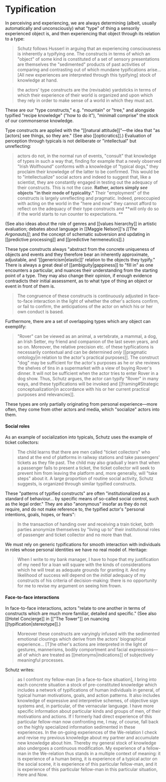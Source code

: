 # Typification

In perceiving and experiencing, we are always determining (albeit, usually automatically and unconsciously) what "type" of thing a sensorily experienced object is, and then experiencing that object through its relation to a type:

> Schutz follows Husserl in arguing that an experiencing consciousness is inherently a typifying one. The constructs in terms of which an "object" of some kind is constituted of a set of sensory presentations are themselves the "sedimented" products of past activities of comparing and contrasting out of which mundane typifications arise... [All new experiences are interpreted through this typifying] stock of knowledge at hand.

>the actors' type constructs are the (revisable) yardsticks in terms of which their experience of their world is organized and upon which they rely in order to make sense of a world in which they must act.

These are our "type constructs," e.g. "mountain" or "tree," and alongside typified "recipe knowledge" ("how to do it"), "minimall comprise" the stock of our commonsense knowledge.

Type constructs are applied with the "[[natural attitude]]"—the idea that "as [actors] see things, so they are." (See also [[opticratics]].) Evaluation of perception through typicals is not deliberate or "intellectual" but unreflecting:

> actors do not, in the normal run of events, "consult" that knowledge of types in such a way that, finding for example that a newly observed "Irish Wolfhound" conforms with a knowledge of "typical dogs," they proclaim their knowledge of the latter to be confirmed. This would be to "intellectualize" social actors and indeed to suggest that, like a scientist, they are constantly engaged in testing out the adequacy of their constructs. This is not the case. **Rather, actors simply _see_ objects "in their mode of typicality."** Their "employment" of the constructs is largely unreflecting and pragmatic. Indeed, preoccupied with acting on the world in the "here and now" they cannot afford to reflect on the adequacy of their type constructs and **will only do so if the world starts to run counter to expectations. **

(See also ideas about the role of genres and [[values hierarchy]] in artistic evaluation; debates about language in [[Maggie Nelson]]'s _[[_The Argonauts_]]_; and the concept of schematic subversion and updating in [[predictive processing]] and [[predictive hermeneutics]].)

These type constructs always "abstract from the concrete uniqueness of objects and events and they therefore bear an inherently approximate, adjustable, and '[[genericism|elastic]]' relation to the objects they typify." There is always a great deal of [[ambiguity|gappiness]] to "fill in" as one encounters a particular, and nuances their understanding from the starting point of a type. They may also change their opinion, if enough evidence contradicts their initial assessment, as to what type of thing an object or event in front of them is. 

> The congruence of these constructs is continuously adjusted in face-to-face interaction in the light of whether the other's actions confirm, or fail to confirm, the anticipations of the actor on which his or her own conduct is based.

Furthermore, there are a set of overlapping types which any object can exemplify:

> "Rover" can be viewed as an animal, a vertebrate, a mammal, a dog, an Irish Setter, my friend and companion of the last seven years, and so on. Moreover, the relative precision etc. of these typfiications is necessarily contextual and can be determined _only_ [[pragmatic ontology|in relation to the actor's practical purposes]]. The construct "dog" may be sufficient for the actor's purposes as he or she reviews the shelves of tins in a supermarket with a view of buying Rover's dinner. It will not be sufficient when the actor tries to enter Rover in a dog show. Thus, Schutz argues, the actor can typify "Rover" in many ways, and these typifications will be invoked and [[framing#Strategic conceptualization|in accordance with his or her current practical purposes and relevancies]].

These types are only partially originating from personal experience—more often, they come from other actors and media, which "socialize" actors into them. 

#### Social roles

As an example of socialization into typicals, Schutz uses the example of ticket collectors:

> The child learns that there are men called "ticket collectors" who stand at the end of platforms in railway stations and take passengers' tickets as they file past. The child may also graduall y learn that when a passenger fails to present a ticket, the ticket collector will seek to prevent him from leaving the platform and, more generally, will "take steps" about it. A large proportion of routine social activity, Schutz suggests, is organized through similar typified constructs.

These "patterns of typified constructs" are often "institutionalized as a standard of behaviour... by specific means of so-called social control, such as the legal order." They are also "anonymous" insofar as they do not require, and do not make reference to, the typified actor's "personal intentions, goals, hopes, or fears":

> In the transaction of handing over and receiving a train ticket, both parties anonymize themselves by "living up to" their institutional roles of passenger and ticket collector and no more than that.

We must rely on generic typifications for smooth interaction with individuals in roles whose personal identities we have no real model of. Heritage:

> When I write to my bank manager, I have to hope that my justification of my need for a loan will square with the kinds of considerations which he will treat as adequate grounds for granting it. And my likelihood of success will depend on the _initial_ adequacy of my constructs of his criteria of decision-making: there is no opportunity for me to revise my argument on seeing him frown.

#### Face-to-face interactions

In face-to-face interactions, actors "relate to one another in terms of constructs which are much more familiar, detailed and specific." (See also [[Hotel Concierge]] in [["The Tower"]] on nuancing [[typification|stereotype]].) 

> Moreover these constructs are varyingly infused with the sedimented emotional clourings which derive from the actors' biographical experience... [T]he other's actions are interpreted in the light of gestures, mannerisms, bodily comportment and facial expressions—all of which are treated as [[metonyms|indications]] of subjectively meaningful processes.

Schutz writes:

> as I confront my fellow-man [in a face-to-face situation], I bring into each concrete situation a stock of pre-constituted knowledge which includes a network of typifications of human individuals in general, of typical human motivations, goals, and action patterns. It also includes knowledge of expressive and interpretive schemes, of objective sign systems and, in particular, of the vernacular language. I have more specific information about particular kinds and groups of men, of their motivations and actions. If I formerly had direct experience of this particular fellow-man now confronting me, I may, of course, fall back on the highly specialized information sedimented in these experiences. In the on-going experiences of the We-relation I check and revise my previous knowledge about my partner and accumulate new knowledge about him. Thereby my general stock of knowledge also undergoes a continuous modification. My experience of a fellow-man in the We-relation thus stands in a multiple context of meaning: it is experience of a human being, it is experience of a typical actor on the social scene, it is experience of this particular fellow-man, and it is experience of this particular fellow-man in this particular situation, Here and Now.